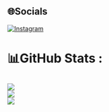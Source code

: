 
## 🌐Socials
[![Instagram](https://img.shields.io/badge/Instagram-%23E4405F.svg?logo=Instagram&logoColor=white)](https://instagram.com/bqdieu) 


# 📊GitHub Stats :
![](https://github-readme-stats.vercel.app/api?username=bqdiu&theme=gotham&hide_border=true&include_all_commits=false&count_private=false)<br/>
![](https://github-readme-streak-stats.herokuapp.com/?user=bqdiu&theme=gotham&hide_border=true)<br/>
![](https://github-readme-stats.vercel.app/api/top-langs/?username=bqdiu&theme=gotham&hide_border=true&include_all_commits=false&count_private=false&layout=compact)
---
